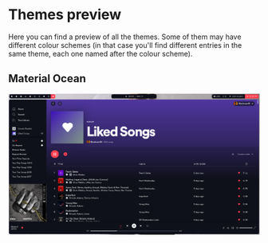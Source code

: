# Themes preview

Here you can find a preview of all the themes. Some of them may have different colour schemes (in that case you'll find different entries in the same theme, each one named after the colour scheme).

## Material Ocean

![Psycho Screenshot](Material-Ocean/screenshot.png)
